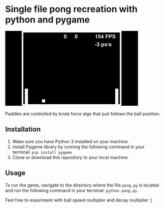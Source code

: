 # Single file pong recreation with python and pygame

![Alt Text](pong.gif)


Paddles are controlled by brute force algo that just follows the ball position.

## Installation

1. Make sure you have Python 3 installed on your machine.
2. Install Pygame library by running the following command in your terminal: `pip install pygame`
3. Clone or download this repository to your local machine.

## Usage

To run the game, navigate to the directory where the file `pong.py` is located and run the following command in your terminal: `python pong.py`

Feel free to experiment with ball speed multiplier and decay multiplier :)
